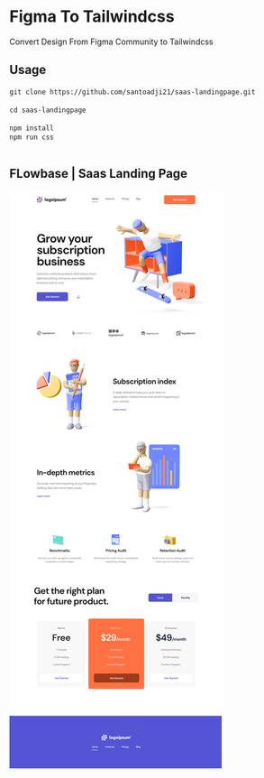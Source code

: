 # Figma To Tailwindcss 

Convert Design From Figma Community to Tailwindcss 

## Usage

```nodejs
git clone https://github.com/santoadji21/saas-landingpage.git

cd saas-landingpage

npm install 
npm run css


```

## FLowbase | Saas Landing Page 

![Design](https://raw.githubusercontent.com/santoadji21/saas-landingpage/master/public/screenshoot/saaslandingpage.png)
